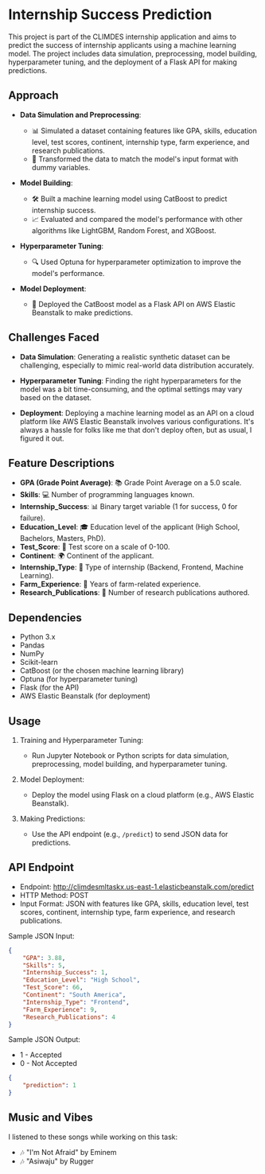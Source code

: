 # Internship Success Prediction

This project is part of the CLIMDES internship application and aims to predict the success of internship applicants using a machine learning model. The project includes data simulation, preprocessing, model building, hyperparameter tuning, and the deployment of a Flask API for making predictions.

## Approach

- **Data Simulation and Preprocessing**:
  - 📊 Simulated a dataset containing features like GPA, skills, education level, test scores, continent, internship type, farm experience, and research publications.
  - 🧩 Transformed the data to match the model's input format with dummy variables.

- **Model Building**:
  - 🛠 Built a machine learning model using CatBoost to predict internship success.
  - 📈 Evaluated and compared the model's performance with other algorithms like LightGBM, Random Forest, and XGBoost.

- **Hyperparameter Tuning**:
  - 🔍 Used Optuna for hyperparameter optimization to improve the model's performance.

- **Model Deployment**:
  - 🚀 Deployed the CatBoost model as a Flask API on AWS Elastic Beanstalk to make predictions.

## Challenges Faced

- **Data Simulation**: Generating a realistic synthetic dataset can be challenging, especially to mimic real-world data distribution accurately.

- **Hyperparameter Tuning**: Finding the right hyperparameters for the model was a bit time-consuming, and the optimal settings may vary based on the dataset.

- **Deployment**: Deploying a machine learning model as an API on a cloud platform like AWS Elastic Beanstalk involves various configurations. It's always a hassle for folks like me that don't deploy often, but as usual, I figured it out.

## Feature Descriptions

- **GPA (Grade Point Average)**: 📚 Grade Point Average on a 5.0 scale.
- **Skills**: 💻 Number of programming languages known.
- **Internship_Success**: 📊 Binary target variable (1 for success, 0 for failure).
- **Education_Level**: 🎓 Education level of the applicant (High School, Bachelors, Masters, PhD).
- **Test_Score**: 📝 Test score on a scale of 0-100.
- **Continent**: 🌍 Continent of the applicant.
- **Internship_Type**: 💼 Type of internship (Backend, Frontend, Machine Learning).
- **Farm_Experience**: 🌾 Years of farm-related experience.
- **Research_Publications**: 📰 Number of research publications authored.

## Dependencies

- Python 3.x
- Pandas
- NumPy
- Scikit-learn
- CatBoost (or the chosen machine learning library)
- Optuna (for hyperparameter tuning)
- Flask (for the API)
- AWS Elastic Beanstalk (for deployment)

## Usage

1. Training and Hyperparameter Tuning: 
   - Run Jupyter Notebook or Python scripts for data simulation, preprocessing, model building, and hyperparameter tuning.

2. Model Deployment:
   - Deploy the model using Flask on a cloud platform (e.g., AWS Elastic Beanstalk).

3. Making Predictions:
   - Use the API endpoint (e.g., `/predict`) to send JSON data for predictions.

## API Endpoint

- Endpoint: http://climdesmltaskx.us-east-1.elasticbeanstalk.com/predict
- HTTP Method: POST
- Input Format: JSON with features like GPA, skills, education level, test scores, continent, internship type, farm experience, and research publications.

Sample JSON Input:
```json
{
    "GPA": 3.88,
    "Skills": 5,
    "Internship_Success": 1,
    "Education_Level": "High School",
    "Test_Score": 66,
    "Continent": "South America",
    "Internship_Type": "Frontend",
    "Farm_Experience": 9,
    "Research_Publications": 4
}
```

Sample JSON Output:
* 1 - Accepted
* 0 - Not Accepted

```json
{
    "prediction": 1
}
```
## Music and Vibes

I listened to these songs while working on this task:
 - 🎶 "I'm Not Afraid" by Eminem
 - 🎶 "Asiwaju" by Rugger
